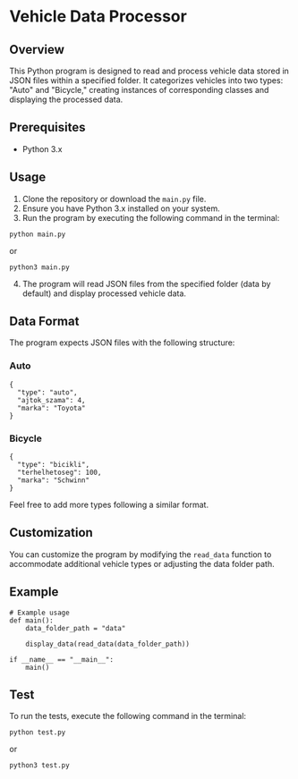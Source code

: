 # Vehicle Data Processor

## Overview

This Python program is designed to read and process vehicle data stored in JSON files within a specified folder. It categorizes vehicles into two types: "Auto" and "Bicycle," creating instances of corresponding classes and displaying the processed data.

## Prerequisites

- Python 3.x

## Usage

1. Clone the repository or download the `main.py` file.
2. Ensure you have Python 3.x installed on your system.
3. Run the program by executing the following command in the terminal:

```
python main.py
```
or
```
python3 main.py
```
4. The program will read JSON files from the specified folder (data by default) and display processed vehicle data.

## Data Format
The program expects JSON files with the following structure:

### Auto
```
{
  "type": "auto",
  "ajtok_szama": 4,
  "marka": "Toyota"
}
```
### Bicycle
```
{
  "type": "bicikli",
  "terhelhetoseg": 100,
  "marka": "Schwinn"
}
```
Feel free to add more types following a similar format.

## Customization
You can customize the program by modifying the `read_data` function to accommodate additional vehicle types or adjusting the data folder path.

## Example
```
# Example usage
def main():
    data_folder_path = "data"

    display_data(read_data(data_folder_path))

if __name__ == "__main__":
    main()
```

## Test
To run the tests, execute the following command in the terminal:
```
python test.py
```
or
```
python3 test.py
```
